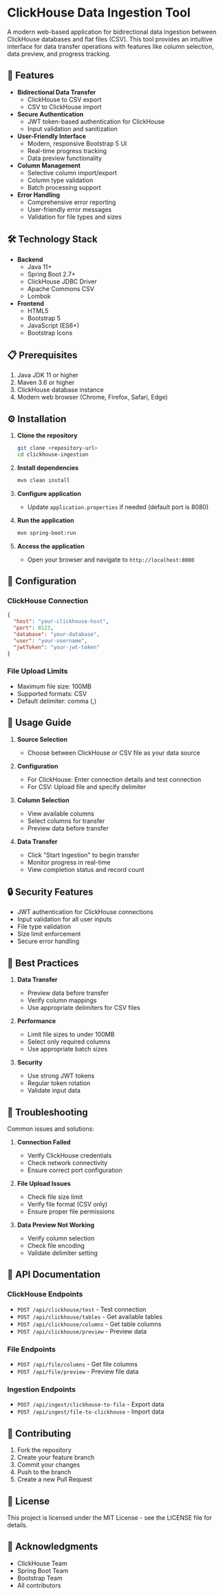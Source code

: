 # ClickHouse Data Ingestion Tool

A modern web-based application for bidirectional data ingestion between ClickHouse databases and flat files (CSV). This tool provides an intuitive interface for data transfer operations with features like column selection, data preview, and progress tracking.

## 🚀 Features

- **Bidirectional Data Transfer**
  - ClickHouse to CSV export
  - CSV to ClickHouse import
- **Secure Authentication**
  - JWT token-based authentication for ClickHouse
  - Input validation and sanitization
- **User-Friendly Interface**
  - Modern, responsive Bootstrap 5 UI
  - Real-time progress tracking
  - Data preview functionality
- **Column Management**
  - Selective column import/export
  - Column type validation
  - Batch processing support
- **Error Handling**
  - Comprehensive error reporting
  - User-friendly error messages
  - Validation for file types and sizes

## 🛠️ Technology Stack

- **Backend**
  - Java 11+
  - Spring Boot 2.7+
  - ClickHouse JDBC Driver
  - Apache Commons CSV
  - Lombok
- **Frontend**
  - HTML5
  - Bootstrap 5
  - JavaScript (ES6+)
  - Bootstrap Icons

## 📋 Prerequisites

1. Java JDK 11 or higher
2. Maven 3.6 or higher
3. ClickHouse database instance
4. Modern web browser (Chrome, Firefox, Safari, Edge)

## ⚙️ Installation

1. **Clone the repository**
   ```bash
   git clone <repository-url>
   cd clickhouse-ingestion
   ```

2. **Install dependencies**
   ```bash
   mvn clean install
   ```

3. **Configure application**
   - Update `application.properties` if needed (default port is 8080)

4. **Run the application**
   ```bash
   mvn spring-boot:run
   ```

5. **Access the application**
   - Open your browser and navigate to `http://localhost:8080`

## 🔧 Configuration

### ClickHouse Connection
```json
{
  "host": "your-clickhouse-host",
  "port": 8123,
  "database": "your-database",
  "user": "your-username",
  "jwtToken": "your-jwt-token"
}
```

### File Upload Limits
- Maximum file size: 100MB
- Supported formats: CSV
- Default delimiter: comma (,)

## 🎯 Usage Guide

1. **Source Selection**
   - Choose between ClickHouse or CSV file as your data source

2. **Configuration**
   - For ClickHouse: Enter connection details and test connection
   - For CSV: Upload file and specify delimiter

3. **Column Selection**
   - View available columns
   - Select columns for transfer
   - Preview data before transfer

4. **Data Transfer**
   - Click "Start Ingestion" to begin transfer
   - Monitor progress in real-time
   - View completion status and record count

## 🔒 Security Features

- JWT authentication for ClickHouse connections
- Input validation for all user inputs
- File type validation
- Size limit enforcement
- Secure error handling

## 🌟 Best Practices

1. **Data Transfer**
   - Preview data before transfer
   - Verify column mappings
   - Use appropriate delimiters for CSV files

2. **Performance**
   - Limit file sizes to under 100MB
   - Select only required columns
   - Use appropriate batch sizes

3. **Security**
   - Use strong JWT tokens
   - Regular token rotation
   - Validate input data

## 🐛 Troubleshooting

Common issues and solutions:

1. **Connection Failed**
   - Verify ClickHouse credentials
   - Check network connectivity
   - Ensure correct port configuration

2. **File Upload Issues**
   - Check file size limit
   - Verify file format (CSV only)
   - Ensure proper file permissions

3. **Data Preview Not Working**
   - Verify column selection
   - Check file encoding
   - Validate delimiter setting

## 📝 API Documentation

### ClickHouse Endpoints
- `POST /api/clickhouse/test` - Test connection
- `POST /api/clickhouse/tables` - Get available tables
- `POST /api/clickhouse/columns` - Get table columns
- `POST /api/clickhouse/preview` - Preview data

### File Endpoints
- `POST /api/file/columns` - Get file columns
- `POST /api/file/preview` - Preview file data

### Ingestion Endpoints
- `POST /api/ingest/clickhouse-to-file` - Export data
- `POST /api/ingest/file-to-clickhouse` - Import data

## 🤝 Contributing

1. Fork the repository
2. Create your feature branch
3. Commit your changes
4. Push to the branch
5. Create a new Pull Request

## 📄 License

This project is licensed under the MIT License - see the LICENSE file for details.

## 🙏 Acknowledgments

- ClickHouse Team
- Spring Boot Team
- Bootstrap Team
- All contributors
